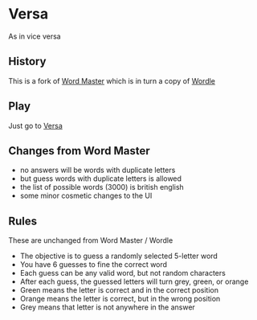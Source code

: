 
# Versa

As in vice versa

## History

This is a fork of [Word Master](https://octokatherine.github.io/word-master/) which is in turn a copy of [Wordle](https://www.powerlanguage.co.uk/wordle/)

## Play

Just go to [Versa](https://julianbrowne.github.io/versa/)

## Changes from Word Master

- no answers will be words with duplicate letters
- but guess words with duplicate letters is allowed
- the list of possible words (3000) is british english
- some minor cosmetic changes to the UI

## Rules

These are unchanged from Word Master / Wordle

- The objective is to guess a randomly selected 5-letter word
- You have 6 guesses to fine the correct word
- Each guess can be any valid word, but not random characters
- After each guess, the guessed letters will turn grey, green, or orange
- Green means the letter is correct and in the correct position
- Orange means the letter is correct, but in the wrong position
- Grey means that letter is not anywhere in the answer
